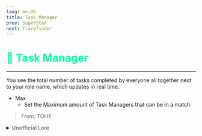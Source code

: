 ```yaml
---
lang: en-US
title: Task Manager
prev: SuperStar
next: Tracefinder
---
```


# <font color="#01ffa5">📝 <b>Task Manager</b></font> <Badge text="Basic" type="tip" vertical="middle"/>
---

You see the total number of tasks completed by everyone all together next to your role name, which updates in real time.
* Max
  * Set the Maximum amount of Task Managers that can be in a match

> From: TOHY

<details>
<summary><b><font color=gray>Unofficial Lore</font></b></summary>

Placeholder: This role is a ROLE OH EM GOSH
> Submitted by: Member
</details>